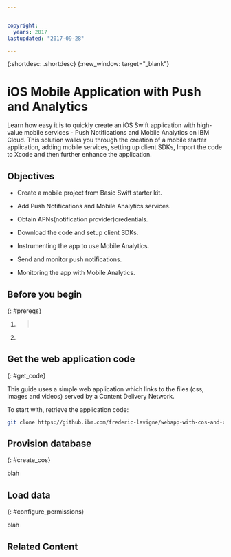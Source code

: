 ```yaml
---


copyright:
  years: 2017
lastupdated: "2017-09-28"

---
```


{:shortdesc: .shortdesc}
{:new_window: target="_blank"}

# iOS Mobile Application with Push and Analytics

Learn how easy it is to quickly create an iOS Swift application with high-value mobile services - Push Notifications and Mobile Analytics on IBM Cloud. This solution walks you through the creation of a mobile starter application, adding mobile services, setting up client SDKs, Import the code to Xcode and then further enhance the application.

## Objectives

* Create a mobile project from Basic Swift starter kit.

* Add Push Notifications and Mobile Analytics services.

* Obtain APNs(notification provider)credentials.

* Download the code and setup client SDKs.

* Instrumenting the app to use Mobile Analytics.

* Send and monitor push notifications.

* Monitoring the app with Mobile Analytics.


## Before you begin
{: #prereqs}

1. > ​

2. ​

## Get the web application code

{: #get_code}

This guide uses a simple web application which links to the files (css, images and videos) served by a Content Delivery Network.

To start with, retrieve the application code:

   ```sh
   git clone https://github.ibm.com/frederic-lavigne/webapp-with-cos-and-cdn
   ```

## Provision database
{: #create_cos}

blah

## Load data

{: #configure_permissions}

blah

## Related Content


